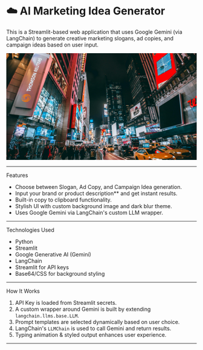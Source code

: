 # ☁️ AI Marketing Idea Generator

This is a Streamlit-based web application that uses Google Gemini (via LangChain) to generate creative marketing slogans, ad copies, and campaign ideas based on user input.

![Image of the Interface](pexels-leofallflat-1737957.jpg)

---

 Features

- Choose between Slogan, Ad Copy, and Campaign Idea generation.
- Input your brand or product description** and get instant results.
- Built-in copy to clipboard functionality.
- Stylish UI with custom background image and dark blur theme.
- Uses Google Gemini via LangChain's custom LLM wrapper.

---

 Technologies Used

- Python
- Streamlit
- Google Generative AI (Gemini)
- LangChain
- Streamlit for API keys
- Base64/CSS for background styling

---

  How It Works

1. API Key is loaded from Streamlit secrets.
2. A custom wrapper around Gemini is built by extending `langchain.llms.base.LLM`.
3. Prompt templates are selected dynamically based on user choice.
4. LangChain's `LLMChain` is used to call Gemini and return results.
5. Typing animation & styled output enhances user experience.

---

